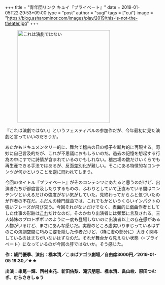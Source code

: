 +++
title = "青年団リンク キュイ『プライベート』"
date = 2019-01-05T22:29:53+09:00
type = "post"
author = "sugi"
tags = ["cui"]
image = "https://blog.asharpminor.com/images/play/2019/this-is-not-the-theater.jpg"
+++
<figure class="alignleft"><img src="/images/play/2019/this-is-not-the-theater.jpg" alt="これは演劇ではない" style="width: 300px !important;"></figure>

『これは演劇ではない』というフェスティバルの参加作だが、今年最初に見た演劇と言っていいのだろうか。

あたかもドキュメンタリー的に、舞台で稽古の日の様子を断片的に再現する。奇妙に自己言及的だが、これが不思議におもしろいのだ。過去の記憶を想起する行為の中にすでに詩情が含まれているのかもしれない。稽古場の数だけいくらでも再生産できる手法ではあるが、反面差別化が難しい。そこにある特徴的なコンテンツが何かということを逆に問われてしまう。

今回のタイトル『プライベート』がそのコンテンツにあたると思うのだけど、出演者たちが都度言及したりするものの、ふわりとしていて正直みている間はコンテンツといえるだけの強度がない気がしていた。見終わってからふと気づいたのが作者の不在だ。ふだんの綾門戯曲では、これでもかというくらいインパクトの強いフレーズが飛び交う。今回それがないだけでなく、表面的に戯曲作者としてした仕事の形跡は[これ](https://note.mu/ayatoyuuki/n/naf9bf821cc03)だけなのだ。そのかわり出演者には頻繁に言及される。三人姉妹のプロトポポフのように一度も登場しないのに出演者以上の存在感がある人物がいるけど、まさにあんな感じだ。実際のところ虚実いりまじっているはずのこの演劇空間に巧みに姿を隠した作者だけど、（特に虚の部分に）大きく関与しているのはまちがいないはずなのだ。それが舞台から見えない状態（=プライベート）になっているのが今回の肝ではないか。そう感じた。

**作：綾門優季、演出：橋本清／こまばアゴラ劇場／自由席3000円／2019-01-05 19:30／★★**

**出演：串尾一輝、西村由花、新田佑梨、滝沢朋恵、橋本清、畠山峻、原田つむぎ、むらさきしゅう**